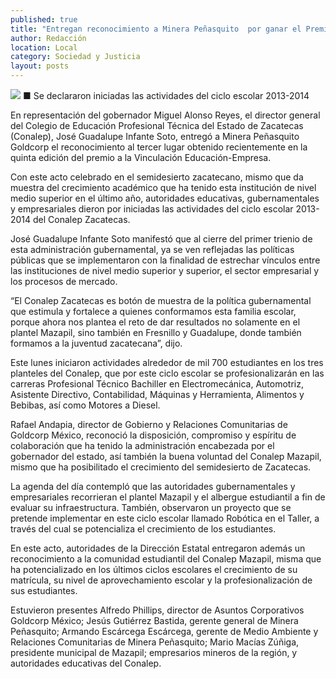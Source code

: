 ```yaml
---
published: true
title: "Entregan reconocimiento a Minera Peñasquito  por ganar el Premio a la Vinculación-Empresa"
author: Redacción
location: Local
category: Sociedad y Justicia
layout: posts
---
```


![](http://i.imgur.com/rrLfNLmm.jpg)
■ Se declararon iniciadas las actividades del ciclo escolar 2013-2014

En representación del gobernador Miguel Alonso Reyes, el director general del Colegio de Educación Profesional Técnica del Estado de Zacatecas (Conalep), José Guadalupe Infante Soto, entregó a Minera Peñasquito Goldcorp el reconocimiento al tercer lugar obtenido recientemente en la quinta edición del premio a la Vinculación Educación-Empresa.

Con este acto celebrado en el semidesierto zacatecano, mismo que da muestra del crecimiento académico que ha tenido esta institución de nivel medio superior en el último año, autoridades educativas, gubernamentales y empresariales dieron por iniciadas las actividades del ciclo escolar 2013-2014  del Conalep Zacatecas.
 
 José Guadalupe Infante Soto manifestó que al cierre del primer trienio de esta administración gubernamental, ya se ven reflejadas las políticas públicas que se implementaron con la finalidad de estrechar vínculos entre las instituciones de nivel medio superior y superior, el sector empresarial y los procesos de mercado.
 
 “El Conalep Zacatecas es botón de muestra de la política gubernamental que estimula y fortalece a quienes conformamos esta familia escolar, porque ahora nos plantea el reto de dar resultados no solamente en el plantel Mazapil, sino también en Fresnillo y Guadalupe, donde también formamos a la juventud zacatecana”, dijo.
 
 Este lunes iniciaron actividades alrededor de mil 700 estudiantes en los tres planteles del Conalep, que por este ciclo escolar se profesionalizarán en las carreras Profesional Técnico Bachiller en Electromecánica, Automotriz, Asistente Directivo, Contabilidad, Máquinas y Herramienta, Alimentos y Bebibas, así como Motores a Diesel.
 
 Rafael Andapia, director de Gobierno y Relaciones Comunitarias de Goldcorp México, reconoció la disposición, compromiso y espíritu de colaboración que ha tenido la administración encabezada por el gobernador del estado, así también la buena voluntad del Conalep Mazapil, mismo que ha posibilitado el crecimiento del semidesierto de Zacatecas.
 
 La agenda del día contempló que las autoridades gubernamentales y empresariales recorrieran el plantel Mazapil y el albergue estudiantil a fin de evaluar su infraestructura. También, observaron un proyecto que se pretende implementar en este ciclo escolar llamado Robótica en el Taller, a través del cual se potencializa el crecimiento de los estudiantes.
 
 En este acto, autoridades de la Dirección Estatal entregaron además un reconocimiento a la comunidad estudiantil del Conalep Mazapil, misma que ha potencializado en los últimos ciclos escolares el crecimiento de su matrícula, su nivel de aprovechamiento escolar y la profesionalización de sus estudiantes.
 
 Estuvieron presentes Alfredo Phillips, director de Asuntos Corporativos Goldcorp México;  Jesús Gutiérrez Bastida, gerente general de Minera Peñasquito; Armando Escárcega Escárcega, gerente de Medio Ambiente y Relaciones Comunitarias de Minera Peñasquito; Mario Macías Zúñiga, presidente municipal de Mazapil; empresarios mineros de la región, y autoridades educativas del Conalep.
